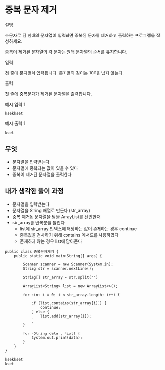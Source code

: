 # 중복 문자 제거

설명

소문자로 된 한개의 문자열이 입력되면 중복된 문자를 제거하고 출력하는 프로그램을 작성하세요.

중복이 제거된 문자열의 각 문자는 원래 문자열의 순서를 유지합니다.

입력

첫 줄에 문자열이 입력됩니다. 문자열의 길이는 100을 넘지 않는다.

출력

첫 줄에 중복문자가 제거된 문자열을 출력합니다.

예시 입력 1

```
ksekkset

```

예시 출력 1

```
kset
```

## 무엇

- 문자열을 입력받는다
- 문자열에 중복되는 값이 있을 수 있다
- 중복이 제거된 문자열을 출력한다

## 내가 생각한 풀이 과정
- 문자열을 입력받는다
- 문자열을 String 배열로 만든다 (str_array)
- 중복 제거된 문자열을 담을 ArrayList를 선언한다
- str_array를 반복문을 돌린다
    - list에 str_array 인덱스에 해당하는 값이 존재하는 경우 continue
    - 중복값을 검사하기 위해 contains 메서드를 사용하였다
    - 존재하지 않는 경우 list에 담아준다


```
public class 중복문자제거 {
    public static void main(String[] args) {

        Scanner scanner = new Scanner(System.in);
        String str = scanner.nextLine();

        String[] str_array = str.split("");

        ArrayList<String> list = new ArrayList<>();
        
        for (int i = 0; i < str_array.length; i++) {

            if (list.contains(str_array[i])) {
                continue;
            } else {
                list.add(str_array[i]);
            }
        }

        for (String data : list) {
            System.out.print(data);
        }
    }
}

```

```
ksekkset
kset

```